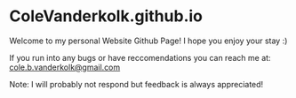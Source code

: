 # ColeVanderkolk.github.io

Welcome to my personal Website Github Page!
I hope you enjoy your stay :)

If you run into any bugs or have reccomendations you can reach me at:
cole.b.vanderkolk@gmail.com

Note: I will probably not respond but feedback is always appreciated! 

